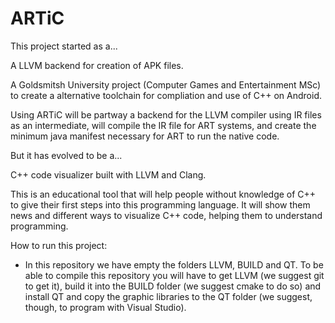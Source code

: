 ARTiC
=====

This project started as a...

A LLVM backend for creation of APK files.  

A Goldsmitsh University project (Computer Games and Entertainment MSc) to create a alternative toolchain for compliation 
and use of C++ on Android. 

Using ARTiC will be partway a backend for the LLVM compiler using IR files as an intermediate, will compile the IR
file for ART systems, and create the minimum java manifest necessary for ART to run the native code. 

But it has evolved to be a...

C++ code visualizer built with LLVM and Clang. 

This is an educational tool that will help people without knowledge of C++ to give their first steps into this programming language. It will show them news and different ways to visualize C++ code, helping them to understand programming.


How to run this project:

- In this repository we have empty the folders LLVM, BUILD and QT. To be able to compile this repository you will have to get LLVM (we suggest git to get it), build it into the BUILD folder (we suggest cmake to do so) and install QT and copy the graphic libraries to the QT folder (we suggest, though, to program with Visual Studio).
